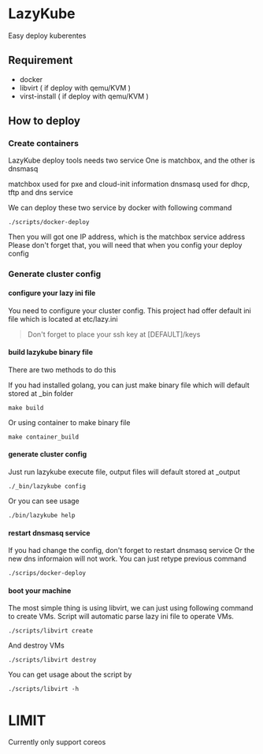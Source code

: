 # LazyKube
Easy deploy kuberentes

## Requirement

* docker
* libvirt ( if deploy with qemu/KVM )
* virst-install ( if deploy with qemu/KVM )

## How to deploy

### Create containers

LazyKube deploy tools needs two service
One is matchbox, and the other is dnsmasq

matchbox used for pxe and cloud-init information
dnsmasq used for dhcp, tftp and dns service

We can deploy these two service by docker with following command

```
./scripts/docker-deploy
```

Then you will got one IP address, which is the matchbox service address
Please don't forget that, you will need that when you config your deploy config

### Generate cluster config

#### configure your lazy ini file

You need to configure your cluster config.
This project had offer default ini file which is located at etc/lazy.ini

> Don't forget to place your ssh key at [DEFAULT]/keys

#### build lazykube binary file

There are two methods to do this

If you had installed golang, you can just make binary file which will default
stored at _bin folder

```
make build
```

Or using container to make binary file

```
make container_build
```

#### generate cluster config

Just run lazykube execute file, output files will default stored at _output

```
./_bin/lazykube config
```

Or you can see usage

```
./bin/lazykube help
```

#### restart dnsmasq service

If you had change the config, don't forget to restart dnsmasq service
Or the new dns informaion will not work.
You can just retype previous command

```
./scrips/docker-deploy
```

#### boot your machine

The most simple thing is using libvirt, we can just using following command
to create VMs. Script will automatic parse lazy ini file to operate VMs.

```
./scripts/libvirt create
```

And destroy VMs

```
./scripts/libvirt destroy
```

You can get usage about the script by

```
./scripts/libvirt -h
```

# LIMIT

Currently only support coreos
